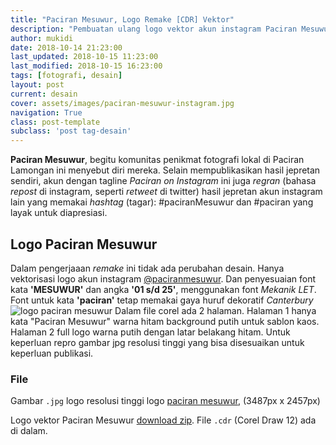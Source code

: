 ```yaml
---
title: "Paciran Mesuwur, Logo Remake [CDR] Vektor"
description: "Pembuatan ulang logo vektor akun instagram Paciran Mesuwur dengan Corel Draw 12"
author: mukidi
date: 2018-10-14 21:23:00
last_updated: 2018-10-15 11:23:00
last_modified: 2018-10-15 16:23:00
tags: [fotografi, desain]
layout: post
current: desain
cover: assets/images/paciran-mesuwur-instagram.jpg
navigation: True
class: post-template
subclass: 'post tag-desain'
---
```


**Paciran Mesuwur**, begitu komunitas penikmat fotografi lokal di Paciran Lamongan ini menyebut diri mereka. Selain mempublikasikan hasil jepretan sendiri, akun dengan tagline _Paciran on Instagram_ ini juga _regran_ (bahasa _repost_ di instagram, seperti _retweet_ di twitter) hasil jepretan akun instagram lain yang memakai _hashtag_ (tagar): #paciranMesuwur dan #paciran yang layak untuk diapresiasi.

## Logo Paciran Mesuwur

Dalam pengerjaaan _remake_ ini tidak ada perubahan desain. Hanya vektorisasi logo akun instagram [@paciranmesuwur](https://www.instagram.com/paciranmesuwur). Dan penyesuaian font kata **'MESUWUR'** dan angka **'01 s/d 25'**, menggunakan font _Mekanik LET_. Font untuk kata **'paciran'** tetap memakai gaya huruf dekoratif _Canterbury_
![logo paciran mesuwur](https://i1.wp.com/www.paciran.com/assets/images/paciran-mesuwur-instagram.jpg?resize=450,450)
Dalam file corel ada 2 halaman. Halaman 1 hanya kata "Paciran Mesuwur" warna hitam background putih untuk sablon kaos. Halaman 2 full logo warna putih dengan latar belakang hitam. Untuk keperluan repro gambar jpg resolusi tinggi yang bisa disesuaikan untuk keperluan publikasi.

<ins class="adsbygoogle"
     style="display:block"
     data-ad-client="ca-pub-8526606076277673"
     data-ad-slot="8771412334"
     data-ad-format="auto"
     data-full-width-responsive="true"></ins><script>
(adsbygoogle = window.adsbygoogle || []).push({});
</script>

### File

Gambar `.jpg` logo resolusi tinggi logo [paciran mesuwur](assets/images/paciran-mesuwur-instagram.jpg), (3487px x 2457px)

Logo vektor Paciran Mesuwur [download zip](assets/zip/paciran-mesuwur.zip). File `.cdr` (Corel Draw 12) ada di dalam.
